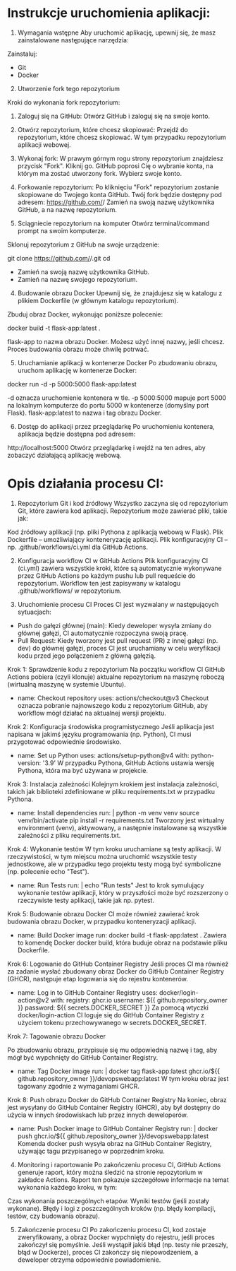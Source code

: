 # Instrukcje uruchomienia aplikacji:

1. Wymagania wstępne
Aby uruchomić aplikację, upewnij się, że masz zainstalowane następujące narzędzia:

Zainstaluj:
- Git
- Docker

2. Utworzenie fork tego repozytorium

Kroki do wykonania fork repozytorium:
  1. Zaloguj się na GitHub:
  Otwórz GitHub i zaloguj się na swoje konto.

  2. Otwórz repozytorium, które chcesz skopiować:
  Przejdź do repozytorium, które chcesz skopiować. W tym przypadku repozytorium aplikacji webowej.

  3. Wykonaj fork:
  W prawym górnym rogu strony repozytorium znajdziesz przycisk "Fork". Kliknij go.
  GitHub poprosi Cię o wybranie konta, na którym ma zostać utworzony fork. Wybierz swoje konto.

  4. Forkowanie repozytorium:
  Po kliknięciu "Fork" repozytorium zostanie skopiowane do Twojego konta GitHub. Twój fork będzie dostępny pod adresem:
  https://github.com/<twoje-uzytkownik>/<nazwa-repozytorium>
  Zamień <twoje-uzytkownik> na swoją nazwę użytkownika GitHub, a <nazwa-repozytorium> na nazwę repozytorium.

3. Sciągniecie repozytorium na komputer
Otwórz terminal/command prompt na swoim komputerze.

Sklonuj repozytorium z GitHub na swoje urządzenie:

git clone https://github.com/<your-username>/<repository-name>.git
cd <repository-name>

- Zamień <your-username> na swoją nazwę użytkownika GitHub.
- Zamień <repository-name> na nazwę swojego repozytorium.

4. Budowanie obrazu Docker
Upewnij się, że znajdujesz się w katalogu z plikiem Dockerfile (w głównym katalogu repozytorium).

Zbuduj obraz Docker, wykonując poniższe polecenie:

docker build -t flask-app:latest .

flask-app to nazwa obrazu Docker. Możesz użyć innej nazwy, jeśli chcesz.
Proces budowania obrazu może chwilę potrwać.

5. Uruchamianie aplikacji w kontenerze Docker
Po zbudowaniu obrazu, uruchom aplikację w kontenerze Docker:

docker run -d -p 5000:5000 flask-app:latest

-d oznacza uruchomienie kontenera w tle.
-p 5000:5000 mapuje port 5000 na lokalnym komputerze do portu 5000 w kontenerze (domyślny port Flask).
flask-app:latest to nazwa i tag obrazu Docker.

6. Dostęp do aplikacji przez przeglądarkę
Po uruchomieniu kontenera, aplikacja będzie dostępna pod adresem:

http://localhost:5000
Otwórz przeglądarkę i wejdź na ten adres, aby zobaczyć działającą aplikację webową.


# Opis działania procesu CI:

1. Repozytorium Git i kod źródłowy
Wszystko zaczyna się od repozytorium Git, które zawiera kod aplikacji. Repozytorium może zawierać pliki, takie jak:

Kod źródłowy aplikacji (np. pliki Pythona z aplikacją webową w Flask).
Plik Dockerfile – umożliwiający konteneryzację aplikacji.
Plik konfiguracyjny CI – np. .github/workflows/ci.yml dla GitHub Actions.

2. Konfiguracja workflow CI w GitHub Actions
Plik konfiguracyjny CI (ci.yml) zawiera wszystkie kroki, które są automatycznie wykonywane przez GitHub Actions po każdym pushu lub pull requeście do repozytorium. Workflow ten jest zapisywany w katalogu .github/workflows/ w repozytorium.

3. Uruchomienie procesu CI
Proces CI jest wyzwalany w następujących sytuacjach:

- Push do gałęzi głównej (main): Kiedy deweloper wysyła zmiany do głównej gałęzi, CI automatycznie rozpoczyna swoją pracę.
- Pull Request: Kiedy tworzony jest pull request (PR) z innej gałęzi (np. dev) do głównej gałęzi, proces CI jest uruchamiany w celu weryfikacji kodu przed jego połączeniem z główną gałęzią.

Krok 1: Sprawdzenie kodu z repozytorium
Na początku workflow CI GitHub Actions pobiera (czyli klonuje) aktualne repozytorium na maszynę roboczą (wirtualną maszynę w systemie Ubuntu).

- name: Checkout repository
  uses: actions/checkout@v3
Checkout oznacza pobranie najnowszego kodu z repozytorium GitHub, aby workflow mógł działać na aktualnej wersji projektu.

Krok 2: Konfiguracja środowiska programistycznego
Jeśli aplikacja jest napisana w jakimś języku programowania (np. Python), CI musi przygotować odpowiednie środowisko.

- name: Set up Python
  uses: actions/setup-python@v4
  with:
    python-version: '3.9'
W przypadku Pythona, GitHub Actions ustawia wersję Pythona, która ma być używana w projekcie.

Krok 3: Instalacja zależności
Kolejnym krokiem jest instalacja zależności, takich jak biblioteki zdefiniowane w pliku requirements.txt w przypadku Pythona.

- name: Install dependencies
  run: |
    python -m venv venv
    source venv/bin/activate
    pip install -r requirements.txt
Tworzony jest wirtualny environment (venv), aktywowany, a następnie instalowane są wszystkie zależności z pliku requirements.txt.

Krok 4: Wykonanie testów
W tym kroku uruchamiane są testy aplikacji. W rzeczywistości, w tym miejscu można uruchomić wszystkie testy jednostkowe, ale w przypadku tego projektu testy mogą być symboliczne (np. polecenie echo "Test").

- name: Run Tests
  run: |
    echo "Run tests"
Jest to krok symulujący wykonanie testów aplikacji, który w przyszłości może być rozszerzony o rzeczywiste testy aplikacji, takie jak np. pytest.

Krok 5: Budowanie obrazu Docker
CI może również zawierać krok budowania obrazu Docker, w przypadku konteneryzacji aplikacji.

- name: Build Docker image
  run: docker build -t flask-app:latest .
Zawiera to komendę Docker docker build, która buduje obraz na podstawie pliku Dockerfile.

Krok 6: Logowanie do GitHub Container Registry
Jeśli proces CI ma również za zadanie wysłać zbudowany obraz Docker do GitHub Container Registry (GHCR), następuje etap logowania się do rejestru kontenerów.

- name: Log in to GitHub Container Registry
  uses: docker/login-action@v2
  with:
    registry: ghcr.io
    username: ${{ github.repository_owner }}
    password: ${{ secrets.DOCKER_SECRET }}
Za pomocą wtyczki docker/login-action CI loguje się do GitHub Container Registry z użyciem tokenu przechowywanego w secrets.DOCKER_SECRET.

Krok 7: Tagowanie obrazu Docker

Po zbudowaniu obrazu, przypisuje się mu odpowiednią nazwę i tag, aby mógł być wypchnięty do GitHub Container Registry.

- name: Tag Docker image
  run: |
    docker tag flask-app:latest ghcr.io/${{ github.repository_owner }}/devopswebapp:latest
W tym kroku obraz jest tagowany zgodnie z wymaganiami GHCR.

Krok 8: Push obrazu Docker do GitHub Container Registry
Na koniec, obraz jest wysyłany do GitHub Container Registry (GHCR), aby był dostępny do użycia w innych środowiskach lub przez innych deweloperów.

- name: Push Docker image to GitHub Container Registry
  run: |
    docker push ghcr.io/${{ github.repository_owner }}/devopswebapp:latest
Komenda docker push wysyła obraz na GitHub Container Registry, używając tagu przypisanego w poprzednim kroku.

4. Monitoring i raportowanie
Po zakończeniu procesu CI, GitHub Actions generuje raport, który można śledzić na stronie repozytorium w zakładce Actions. Raport ten pokazuje szczegółowe informacje na temat wykonania każdego kroku, w tym:

Czas wykonania poszczególnych etapów.
Wyniki testów (jeśli zostały wykonane).
Błędy i logi z poszczególnych kroków (np. błędy kompilacji, testów, czy budowania obrazu).

5. Zakończenie procesu CI
Po zakończeniu procesu CI, kod zostaje zweryfikowany, a obraz Docker wypchnięty do rejestru, jeśli proces zakończył się pomyślnie. Jeśli wystąpił jakiś błąd (np. testy nie przeszły, błąd w Dockerze), proces CI zakończy się niepowodzeniem, a deweloper otrzyma odpowiednie powiadomienie.
